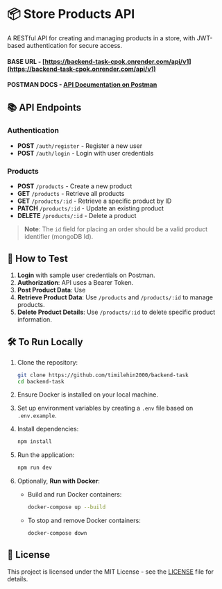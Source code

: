 # 📦 Store Products API

A RESTful API for creating and managing products in a store, with JWT-based authentication for secure access.

#### **BASE URL** - [https://backend-task-cpok.onrender.com/api/v1](https://backend-task-cpok.onrender.com/api/v1)

#### **POSTMAN DOCS** - [API Documentation on Postman](https://documenter.getpostman.com/view/36399546/2sAXqqcNbN#a856406c-037c-462d-a3e8-2f743d8e5fbe)

## 📚 API Endpoints

### Authentication

-   **POST** `/auth/register` - Register a new user
-   **POST** `/auth/login` - Login with user credentials

### Products

-   **POST** `/products` - Create a new product
-   **GET** `/products` - Retrieve all products
-   **GET** `/products/:id` - Retrieve a specific product by ID
-   **PATCH** `/products/:id` - Update an existing product
-   **DELETE** `/products/:id` - Delete a product

> **Note**: The `id` field for placing an order should be a valid product identifier (mongoDB Id).

## 🧪 How to Test

1. **Login** with sample user credentials on Postman.
2. **Authorization**: API uses a Bearer Token.
3. **Post Product Data**: Use
4. **Retrieve Product Data**: Use `/products` and `/products/:id` to manage products.
5. **Delete Product Details**: Use `/products/:id` to delete specific product information.

## 🛠️ To Run Locally

1. Clone the repository:

    ```bash
    git clone https://github.com/timilehin2000/backend-task
    cd backend-task
    ```

2. Ensure Docker is installed on your local machine.

3. Set up environment variables by creating a `.env` file based on `.env.example`.

4. Install dependencies:

    ```bash
    npm install
    ```

5. Run the application:

    ```bash
    npm run dev
    ```

6. Optionally, **Run with Docker**:
    - Build and run Docker containers:
        ```bash
        docker-compose up --build
        ```
    - To stop and remove Docker containers:
        ```bash
        docker-compose down
        ```

## 📄 License

This project is licensed under the MIT License - see the [LICENSE](LICENSE) file for details.
